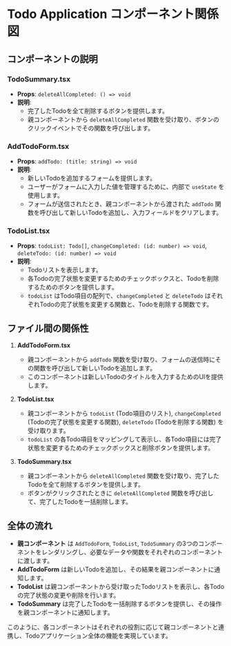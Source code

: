 
# Todo Application コンポーネント関係図

## コンポーネントの説明

### TodoSummary.tsx
- **Props**: `deleteAllCompleted: () => void`
- **説明**: 
  - 完了したTodoを全て削除するボタンを提供します。
  - 親コンポーネントから `deleteAllCompleted` 関数を受け取り、ボタンのクリックイベントでその関数を呼び出します。

### AddTodoForm.tsx
- **Props**: `addTodo: (title: string) => void`
- **説明**: 
  - 新しいTodoを追加するフォームを提供します。
  - ユーザーがフォームに入力した値を管理するために、内部で `useState` を使用します。
  - フォームが送信されたとき、親コンポーネントから渡された `addTodo` 関数を呼び出して新しいTodoを追加し、入力フィールドをクリアします。

### TodoList.tsx
- **Props**: `todoList: Todo[]`, `changeCompleted: (id: number) => void`, `deleteTodo: (id: number) => void`
- **説明**: 
  - Todoリストを表示します。
  - 各Todoの完了状態を変更するためのチェックボックスと、Todoを削除するためのボタンを提供します。
  - `todoList` はTodo項目の配列で、`changeCompleted` と `deleteTodo` はそれぞれTodoの完了状態を変更する関数と、Todoを削除する関数です。

## ファイル間の関係性

1. **AddTodoForm.tsx**
   - 親コンポーネントから `addTodo` 関数を受け取り、フォームの送信時にその関数を呼び出して新しいTodoを追加します。
   - このコンポーネントは新しいTodoのタイトルを入力するためのUIを提供します。

2. **TodoList.tsx**
   - 親コンポーネントから `todoList` (Todo項目のリスト), `changeCompleted` (Todoの完了状態を変更する関数), `deleteTodo` (Todoを削除する関数) を受け取ります。
   - `todoList` の各Todo項目をマッピングして表示し、各Todo項目には完了状態を変更するためのチェックボックスと削除ボタンを提供します。

3. **TodoSummary.tsx**
   - 親コンポーネントから `deleteAllCompleted` 関数を受け取り、完了したTodoを全て削除するボタンを提供します。
   - ボタンがクリックされたときに `deleteAllCompleted` 関数を呼び出して、完了したTodoを一括削除します。

## 全体の流れ
- **親コンポーネント** は `AddTodoForm`, `TodoList`, `TodoSummary` の3つのコンポーネントをレンダリングし、必要なデータや関数をそれぞれのコンポーネントに渡します。
- **AddTodoForm** は新しいTodoを追加し、その結果を親コンポーネントに通知します。
- **TodoList** は親コンポーネントから受け取ったTodoリストを表示し、各Todoの完了状態の変更や削除を行います。
- **TodoSummary** は完了したTodoを一括削除するボタンを提供し、その操作を親コンポーネントに通知します。

このように、各コンポーネントはそれぞれの役割に応じて親コンポーネントと連携し、Todoアプリケーション全体の機能を実現しています。
